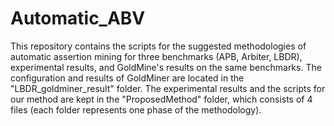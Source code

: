 # Automatic_ABV
This repository contains the scripts for the suggested methodologies of automatic assertion mining for three benchmarks (APB, Arbiter, LBDR), experimental results, and GoldMine's results on the same benchmarks.
The configuration and results of GoldMiner are located in the "LBDR_goldminer_result" folder.
The experimental results and the scripts for our method are kept in the "ProposedMethod" folder, which consists of 4 files (each folder represents one phase of the methodology).
